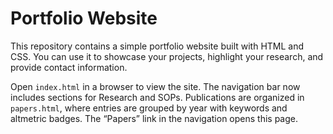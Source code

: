 # Portfolio Website

This repository contains a simple portfolio website built with HTML and CSS. You can use it to showcase your projects, highlight your research, and provide contact information.

Open `index.html` in a browser to view the site. The navigation bar now includes sections for Research and SOPs. Publications are organized in `papers.html`, where entries are grouped by year with keywords and altmetric badges. The “Papers” link in the navigation opens this page.
